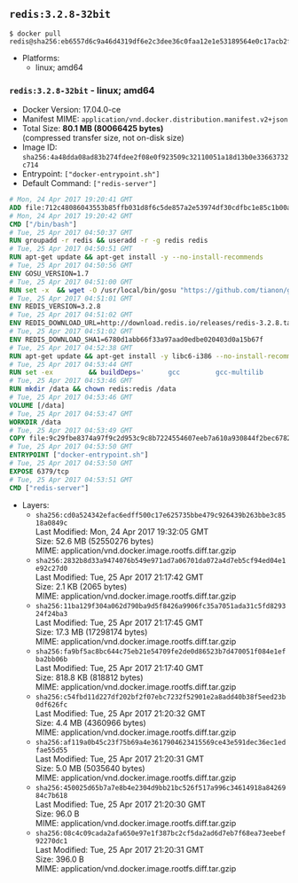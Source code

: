 ## `redis:3.2.8-32bit`

```console
$ docker pull redis@sha256:eb6557d6c9a46d4319df6e2c3dee36c0faa12e1e53189564e0c17acb2f451457
```

-	Platforms:
	-	linux; amd64

### `redis:3.2.8-32bit` - linux; amd64

-	Docker Version: 17.04.0-ce
-	Manifest MIME: `application/vnd.docker.distribution.manifest.v2+json`
-	Total Size: **80.1 MB (80066425 bytes)**  
	(compressed transfer size, not on-disk size)
-	Image ID: `sha256:4a48dda08ad83b274fdee2f08e0f923509c32110051a18d13b0e33663732c714`
-	Entrypoint: `["docker-entrypoint.sh"]`
-	Default Command: `["redis-server"]`

```dockerfile
# Mon, 24 Apr 2017 19:20:41 GMT
ADD file:712c48086043553b85ffb031d8f6c5de857a2e53974df30cdfbc1e85c1b00a25 in / 
# Mon, 24 Apr 2017 19:20:42 GMT
CMD ["/bin/bash"]
# Tue, 25 Apr 2017 04:50:37 GMT
RUN groupadd -r redis && useradd -r -g redis redis
# Tue, 25 Apr 2017 04:50:51 GMT
RUN apt-get update && apt-get install -y --no-install-recommends 		ca-certificates 		wget 	&& rm -rf /var/lib/apt/lists/*
# Tue, 25 Apr 2017 04:50:56 GMT
ENV GOSU_VERSION=1.7
# Tue, 25 Apr 2017 04:51:00 GMT
RUN set -x 	&& wget -O /usr/local/bin/gosu "https://github.com/tianon/gosu/releases/download/$GOSU_VERSION/gosu-$(dpkg --print-architecture)" 	&& wget -O /usr/local/bin/gosu.asc "https://github.com/tianon/gosu/releases/download/$GOSU_VERSION/gosu-$(dpkg --print-architecture).asc" 	&& export GNUPGHOME="$(mktemp -d)" 	&& gpg --keyserver ha.pool.sks-keyservers.net --recv-keys B42F6819007F00F88E364FD4036A9C25BF357DD4 	&& gpg --batch --verify /usr/local/bin/gosu.asc /usr/local/bin/gosu 	&& rm -r "$GNUPGHOME" /usr/local/bin/gosu.asc 	&& chmod +x /usr/local/bin/gosu 	&& gosu nobody true
# Tue, 25 Apr 2017 04:51:01 GMT
ENV REDIS_VERSION=3.2.8
# Tue, 25 Apr 2017 04:51:02 GMT
ENV REDIS_DOWNLOAD_URL=http://download.redis.io/releases/redis-3.2.8.tar.gz
# Tue, 25 Apr 2017 04:51:02 GMT
ENV REDIS_DOWNLOAD_SHA1=6780d1abb66f33a97aad0edbe020403d0a15b67f
# Tue, 25 Apr 2017 04:52:38 GMT
RUN apt-get update && apt-get install -y libc6-i386 --no-install-recommends && rm -rf /var/lib/apt/lists/*
# Tue, 25 Apr 2017 04:53:44 GMT
RUN set -ex 		&& buildDeps=' 		gcc 		gcc-multilib 		libc6-dev-i386 		make 	' 	&& apt-get update 	&& apt-get install -y $buildDeps --no-install-recommends 	&& rm -rf /var/lib/apt/lists/* 		&& wget -O redis.tar.gz "$REDIS_DOWNLOAD_URL" 	&& echo "$REDIS_DOWNLOAD_SHA1 *redis.tar.gz" | sha1sum -c - 	&& mkdir -p /usr/src/redis 	&& tar -xzf redis.tar.gz -C /usr/src/redis --strip-components=1 	&& rm redis.tar.gz 		&& grep -q '^#define CONFIG_DEFAULT_PROTECTED_MODE 1$' /usr/src/redis/src/server.h 	&& sed -ri 's!^(#define CONFIG_DEFAULT_PROTECTED_MODE) 1$!\1 0!' /usr/src/redis/src/server.h 	&& grep -q '^#define CONFIG_DEFAULT_PROTECTED_MODE 0$' /usr/src/redis/src/server.h 		&& make -C /usr/src/redis 32bit 	&& make -C /usr/src/redis install 		&& rm -r /usr/src/redis 		&& apt-get purge -y --auto-remove $buildDeps
# Tue, 25 Apr 2017 04:53:46 GMT
RUN mkdir /data && chown redis:redis /data
# Tue, 25 Apr 2017 04:53:46 GMT
VOLUME [/data]
# Tue, 25 Apr 2017 04:53:47 GMT
WORKDIR /data
# Tue, 25 Apr 2017 04:53:49 GMT
COPY file:9c29fbe8374a97f9c2d953c9c8b7224554607eeb7a610a930844f2bec678265c in /usr/local/bin/ 
# Tue, 25 Apr 2017 04:53:50 GMT
ENTRYPOINT ["docker-entrypoint.sh"]
# Tue, 25 Apr 2017 04:53:50 GMT
EXPOSE 6379/tcp
# Tue, 25 Apr 2017 04:53:51 GMT
CMD ["redis-server"]
```

-	Layers:
	-	`sha256:cd0a524342efac6edff500c17e625735bbe479c926439b263bbe3c8518a0849c`  
		Last Modified: Mon, 24 Apr 2017 19:32:05 GMT  
		Size: 52.6 MB (52550276 bytes)  
		MIME: application/vnd.docker.image.rootfs.diff.tar.gzip
	-	`sha256:2832b8d33a9474076b549e971ad7a06701da072a4d7eb5cf94ed04e1e92c27d0`  
		Last Modified: Tue, 25 Apr 2017 21:17:42 GMT  
		Size: 2.1 KB (2065 bytes)  
		MIME: application/vnd.docker.image.rootfs.diff.tar.gzip
	-	`sha256:11ba129f304a062d790ba9d5f8426a9906fc35a7051ada31c5fd829324f24ba3`  
		Last Modified: Tue, 25 Apr 2017 21:17:45 GMT  
		Size: 17.3 MB (17298174 bytes)  
		MIME: application/vnd.docker.image.rootfs.diff.tar.gzip
	-	`sha256:fa9bf5ac8bc644c75eb21e54709fe2de0d86523b7d470051f084e1efba2bb06b`  
		Last Modified: Tue, 25 Apr 2017 21:17:40 GMT  
		Size: 818.8 KB (818812 bytes)  
		MIME: application/vnd.docker.image.rootfs.diff.tar.gzip
	-	`sha256:c54fbd11d227df202bf2f07ebc7232f52901e2a8add40b38f5eed23b0df626fc`  
		Last Modified: Tue, 25 Apr 2017 21:20:32 GMT  
		Size: 4.4 MB (4360966 bytes)  
		MIME: application/vnd.docker.image.rootfs.diff.tar.gzip
	-	`sha256:af119a0b45c23f75b69a4e3617904623415569ce43e591dec36ec1edfae55d55`  
		Last Modified: Tue, 25 Apr 2017 21:20:31 GMT  
		Size: 5.0 MB (5035640 bytes)  
		MIME: application/vnd.docker.image.rootfs.diff.tar.gzip
	-	`sha256:450025d65b7a7e8b4e2304d9bb21bc526f517a996c34614918a8426984c7b618`  
		Last Modified: Tue, 25 Apr 2017 21:20:30 GMT  
		Size: 96.0 B  
		MIME: application/vnd.docker.image.rootfs.diff.tar.gzip
	-	`sha256:08c4c09cada2afa650e97e1f387bc2cf5da2ad6d7eb7f68ea73eebef92270dc1`  
		Last Modified: Tue, 25 Apr 2017 21:20:31 GMT  
		Size: 396.0 B  
		MIME: application/vnd.docker.image.rootfs.diff.tar.gzip
